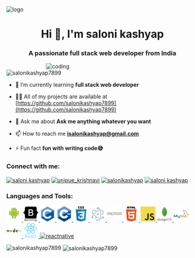![logo]([https://media2.giphy.com/media/XbJYBCi69nyVOffLIU/200w.gif?cid=82a1493b5m8kvan7x1vwxg7dnr90lcy6ag2y1oiivmbblxxv&ep=v1_gifs_related&rid=200w.gif&ct=g](https://64.media.tumblr.com/12f02924d740f479b843e7c7364ca1c6/2567fe4bd9291b28-82/s540x810/e8d443c95f7927e48cafddff2b606b2d72ea8def.gif))
<h1 align="center">Hi 👋, I'm saloni kashyap</h1>
<h3 align="center">A passionate full stack web developer from India</h3>

<img align="right" width="400" alt="coding" src="https://mir-s3-cdn-cf.behance.net/project_modules/disp/601014116770475.6068beff4640a.gif">

<p align="left"> <img src="https://komarev.com/ghpvc/?username=salonikashyap7899&label=Profile%20views&color=0e75b6&style=flat" alt="salonikashyap7899" /> </p>

- 🌱 I’m currently learning **full stack web developer**

- 👨‍💻 All of my projects are available at [https://github.com/salonikashyap7899](https://github.com/salonikashyap7899)

- 💬 Ask me about **Ask me anything whatever you want**

- 📫 How to reach me **isalonikashyap@gmail.com**

- ⚡ Fun fact **fun with writing code😅**

<h3 align="left">Connect with me:</h3>
<p align="left">
<a href="https://linkedin.com/in/saloni kashyap" target="blank"><img align="center" src="https://raw.githubusercontent.com/rahuldkjain/github-profile-readme-generator/master/src/images/icons/Social/linked-in-alt.svg" alt="saloni kashyap" height="30" width="40" /></a>
<a href="https://www.youtube.com/c/unipue_krishnavi" target="blank"><img align="center" src="https://raw.githubusercontent.com/rahuldkjain/github-profile-readme-generator/master/src/images/icons/Social/youtube.svg" alt="unipue_krishnavi" height="30" width="40" /></a>
<a href="https://www.leetcode.com/salonikashyap" target="blank"><img align="center" src="https://raw.githubusercontent.com/rahuldkjain/github-profile-readme-generator/master/src/images/icons/Social/leet-code.svg" alt="salonikashyap" height="30" width="40" /></a>
<a href="https://discord.gg/saloni kashyap" target="blank"><img align="center" src="https://raw.githubusercontent.com/rahuldkjain/github-profile-readme-generator/master/src/images/icons/Social/discord.svg" alt="saloni kashyap" height="30" width="40" /></a>
</p>

<h3 align="left">Languages and Tools:</h3>
<p align="left"> <a href="https://developer.android.com" target="_blank" rel="noreferrer"> <img src="https://raw.githubusercontent.com/devicons/devicon/master/icons/android/android-original-wordmark.svg" alt="android" width="40" height="40"/> </a> <a href="https://getbootstrap.com" target="_blank" rel="noreferrer"> <img src="https://raw.githubusercontent.com/devicons/devicon/master/icons/bootstrap/bootstrap-plain-wordmark.svg" alt="bootstrap" width="40" height="40"/> </a> <a href="https://www.cprogramming.com/" target="_blank" rel="noreferrer"> <img src="https://raw.githubusercontent.com/devicons/devicon/master/icons/c/c-original.svg" alt="c" width="40" height="40"/> </a> <a href="https://www.w3schools.com/cpp/" target="_blank" rel="noreferrer"> <img src="https://raw.githubusercontent.com/devicons/devicon/master/icons/cplusplus/cplusplus-original.svg" alt="cplusplus" width="40" height="40"/> </a> <a href="https://www.w3schools.com/css/" target="_blank" rel="noreferrer"> <img src="https://raw.githubusercontent.com/devicons/devicon/master/icons/css3/css3-original-wordmark.svg" alt="css3" width="40" height="40"/> </a> <a href="https://www.electronjs.org" target="_blank" rel="noreferrer"> <img src="https://raw.githubusercontent.com/devicons/devicon/master/icons/electron/electron-original.svg" alt="electron" width="40" height="40"/> </a> <a href="https://expressjs.com" target="_blank" rel="noreferrer"> <img src="https://raw.githubusercontent.com/devicons/devicon/master/icons/express/express-original-wordmark.svg" alt="express" width="40" height="40"/> </a> <a href="https://www.w3.org/html/" target="_blank" rel="noreferrer"> <img src="https://raw.githubusercontent.com/devicons/devicon/master/icons/html5/html5-original-wordmark.svg" alt="html5" width="40" height="40"/> </a> <a href="https://developer.mozilla.org/en-US/docs/Web/JavaScript" target="_blank" rel="noreferrer"> <img src="https://raw.githubusercontent.com/devicons/devicon/master/icons/javascript/javascript-original.svg" alt="javascript" width="40" height="40"/> </a> <a href="https://www.mongodb.com/" target="_blank" rel="noreferrer"> <img src="https://raw.githubusercontent.com/devicons/devicon/master/icons/mongodb/mongodb-original-wordmark.svg" alt="mongodb" width="40" height="40"/> </a> <a href="https://www.mysql.com/" target="_blank" rel="noreferrer"> <img src="https://raw.githubusercontent.com/devicons/devicon/master/icons/mysql/mysql-original-wordmark.svg" alt="mysql" width="40" height="40"/> </a> <a href="https://nodejs.org" target="_blank" rel="noreferrer"> <img src="https://raw.githubusercontent.com/devicons/devicon/master/icons/nodejs/nodejs-original-wordmark.svg" alt="nodejs" width="40" height="40"/> </a> <a href="https://reactjs.org/" target="_blank" rel="noreferrer"> <img src="https://raw.githubusercontent.com/devicons/devicon/master/icons/react/react-original-wordmark.svg" alt="react" width="40" height="40"/> </a> <a href="https://reactnative.dev/" target="_blank" rel="noreferrer"> <img src="https://reactnative.dev/img/header_logo.svg" alt="reactnative" width="40" height="40"/> </a> </p>

<p><img align="left" src="https://github-readme-stats.vercel.app/api/top-langs?username=salonikashyap7899&show_icons=true&locale=en&layout=compact" alt="salonikashyap7899" /></p>

<p>&nbsp;<img align="center" src="https://github-readme-stats.vercel.app/api?username=salonikashyap7899&show_icons=true&locale=en" alt="salonikashyap7899" /></p>
